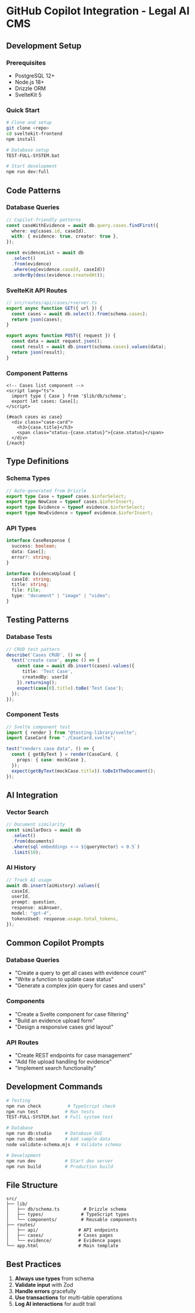 # GitHub Copilot Integration - Legal AI CMS

## Development Setup

### Prerequisites

- PostgreSQL 12+
- Node.js 18+
- Drizzle ORM
- SvelteKit 5

### Quick Start

```bash
# Clone and setup
git clone <repo>
cd sveltekit-frontend
npm install

# Database setup
TEST-FULL-SYSTEM.bat

# Start development
npm run dev:full
```

## Code Patterns

### Database Queries

```typescript
// Copilot-friendly patterns
const caseWithEvidence = await db.query.cases.findFirst({
  where: eq(cases.id, caseId),
  with: { evidence: true, creator: true },
});

const evidenceList = await db
  .select()
  .from(evidence)
  .where(eq(evidence.caseId, caseId))
  .orderBy(desc(evidence.createdAt));
```

### SvelteKit API Routes

```typescript
// src/routes/api/cases/+server.ts
export async function GET({ url }) {
  const cases = await db.select().from(schema.cases);
  return json(cases);
}

export async function POST({ request }) {
  const data = await request.json();
  const result = await db.insert(schema.cases).values(data);
  return json(result);
}
```

### Component Patterns

```svelte
<!-- Cases list component -->
<script lang="ts">
  import type { Case } from '$lib/db/schema';
  export let cases: Case[];
</script>

{#each cases as case}
  <div class="case-card">
    <h3>{case.title}</h3>
    <span class="status-{case.status}">{case.status}</span>
  </div>
{/each}
```

## Type Definitions

### Schema Types

```typescript
// Auto-generated from Drizzle
export type Case = typeof cases.$inferSelect;
export type NewCase = typeof cases.$inferInsert;
export type Evidence = typeof evidence.$inferSelect;
export type NewEvidence = typeof evidence.$inferInsert;
```

### API Types

```typescript
interface CaseResponse {
  success: boolean;
  data: Case[];
  error?: string;
}

interface EvidenceUpload {
  caseId: string;
  title: string;
  file: File;
  type: "document" | "image" | "video";
}
```

## Testing Patterns

### Database Tests

```typescript
// CRUD test pattern
describe('Cases CRUD', () => {
  test('create case', async () => {
    const case = await db.insert(cases).values({
      title: 'Test Case',
      createdBy: userId
    }).returning();
    expect(case[0].title).toBe('Test Case');
  });
});
```

### Component Tests

```typescript
// Svelte component test
import { render } from "@testing-library/svelte";
import CaseCard from "./CaseCard.svelte";

test("renders case data", () => {
  const { getByText } = render(CaseCard, {
    props: { case: mockCase },
  });
  expect(getByText(mockCase.title)).toBeInTheDocument();
});
```

## AI Integration

### Vector Search

```typescript
// Document similarity
const similarDocs = await db
  .select()
  .from(documents)
  .where(sql`embeddings <-> ${queryVector} < 0.5`)
  .limit(10);
```

### AI History

```typescript
// Track AI usage
await db.insert(aiHistory).values({
  caseId,
  userId,
  prompt: question,
  response: aiAnswer,
  model: "gpt-4",
  tokensUsed: response.usage.total_tokens,
});
```

## Common Copilot Prompts

### Database Queries

- "Create a query to get all cases with evidence count"
- "Write a function to update case status"
- "Generate a complex join query for cases and users"

### Components

- "Create a Svelte component for case filtering"
- "Build an evidence upload form"
- "Design a responsive cases grid layout"

### API Routes

- "Create REST endpoints for case management"
- "Add file upload handling for evidence"
- "Implement search functionality"

## Development Commands

```bash
# Testing
npm run check          # TypeScript check
npm run test          # Run tests
TEST-FULL-SYSTEM.bat  # Full system test

# Database
npm run db:studio     # Database GUI
npm run db:seed       # Add sample data
node validate-schema.mjs  # Validate schema

# Development
npm run dev           # Start dev server
npm run build         # Production build
```

## File Structure

```
src/
├── lib/
│   ├── db/schema.ts         # Drizzle schema
│   ├── types/              # TypeScript types
│   └── components/         # Reusable components
├── routes/
│   ├── api/               # API endpoints
│   ├── cases/             # Cases pages
│   └── evidence/          # Evidence pages
└── app.html               # Main template
```

## Best Practices

1. **Always use types** from schema
2. **Validate input** with Zod
3. **Handle errors** gracefully
4. **Use transactions** for multi-table operations
5. **Log AI interactions** for audit trail
